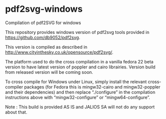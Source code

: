 # pdf2svg-windows
Compilation of pdf2SVG for windows

This repository provides windows version of pdf2svg tools provided in https://github.com/db9052/pdf2svg.

This version is compiled as described in http://www.cityinthesky.co.uk/opensource/pdf2svg/.

The platform used to do the cross compilation in a vanilla fedora 22 beta version to have latest version of poppler and cairo librairies. Version build from released version will be coming soon.

To cross compile for Windows under Linux, simply install the relevant cross-compiler packages (for Fedora this is mingw32-cairo and mingw32-poppler and their dependencies) and then replace “./configure” in the compilation instructions above with “mingw32-configure” or “mingw64-configure”.

Note : This build is provided AS IS and JALIOS SA will not do any support about that. 